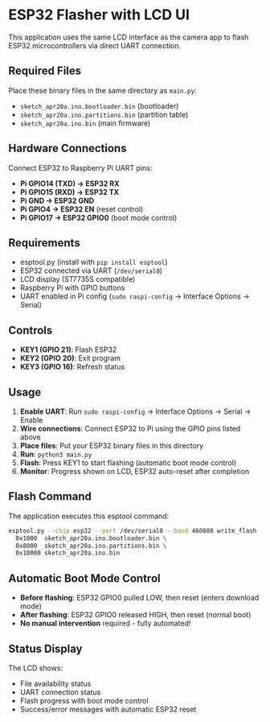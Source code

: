 # ESP32 Flasher with LCD UI

This application uses the same LCD interface as the camera app to flash ESP32 microcontrollers via direct UART connection.

## Required Files

Place these binary files in the same directory as `main.py`:

- `sketch_apr20a.ino.bootloader.bin` (bootloader)
- `sketch_apr20a.ino.partitions.bin` (partition table)  
- `sketch_apr20a.ino.bin` (main firmware)

## Hardware Connections

Connect ESP32 to Raspberry Pi UART pins:

- **Pi GPIO14 (TXD) → ESP32 RX**
- **Pi GPIO15 (RXD) → ESP32 TX**  
- **Pi GND → ESP32 GND**
- **Pi GPIO4 → ESP32 EN** (reset control)
- **Pi GPIO17 → ESP32 GPIO0** (boot mode control)

## Requirements

- esptool.py (install with `pip install esptool`)
- ESP32 connected via UART (`/dev/serial0`)
- LCD display (ST7735S compatible)
- Raspberry Pi with GPIO buttons
- UART enabled in Pi config (`sudo raspi-config` → Interface Options → Serial)

## Controls

- **KEY1 (GPIO 21)**: Flash ESP32
- **KEY2 (GPIO 20)**: Exit program
- **KEY3 (GPIO 16)**: Refresh status

## Usage

1. **Enable UART**: Run `sudo raspi-config` → Interface Options → Serial → Enable
2. **Wire connections**: Connect ESP32 to Pi using the GPIO pins listed above
3. **Place files**: Put your ESP32 binary files in this directory
4. **Run**: `python3 main.py`
5. **Flash**: Press KEY1 to start flashing (automatic boot mode control)
6. **Monitor**: Progress shown on LCD, ESP32 auto-reset after completion

## Flash Command

The application executes this esptool command:

```bash
esptool.py --chip esp32 --port /dev/serial0 --baud 460800 write_flash -z \
  0x1000  sketch_apr20a.ino.bootloader.bin \
  0x8000  sketch_apr20a.ino.partitions.bin \
  0x10000 sketch_apr20a.ino.bin
```

## Automatic Boot Mode Control

- **Before flashing**: ESP32 GPIO0 pulled LOW, then reset (enters download mode)
- **After flashing**: ESP32 GPIO0 released HIGH, then reset (normal boot)
- **No manual intervention** required - fully automated!

## Status Display

The LCD shows:
- File availability status
- UART connection status  
- Flash progress with boot mode control
- Success/error messages with automatic ESP32 reset
